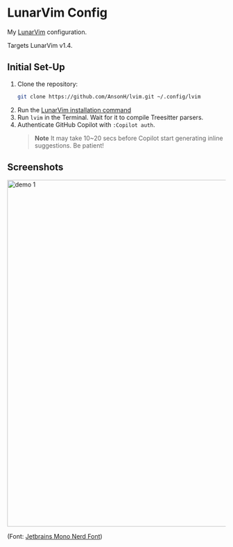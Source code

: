 # LunarVim Config

My [LunarVim](https://www.lunarvim.org/) configuration.

Targets LunarVim v1.4.

## Initial Set-Up

1. Clone the repository:
   ```bash
   git clone https://github.com/AnsonH/lvim.git ~/.config/lvim
   ```
2. Run the [LunarVim installation command](https://www.lunarvim.org/docs/installation#release)
3. Run `lvim` in the Terminal. Wait for it to compile Treesitter parsers.
4. Authenticate GitHub Copilot with `:Copilot auth`.
   > **Note** It may take 10~20 secs before Copilot start generating inline suggestions. Be patient!

## Screenshots

<img width="800" alt="demo 1" src="https://github.com/AnsonH/lvim/assets/57580593/cd650636-871e-4cfc-8e9a-1b2c5bd01027">

(Font: [Jetbrains Mono Nerd Font](https://github.com/ryanoasis/nerd-fonts/tree/master/patched-fonts/JetBrainsMono))
